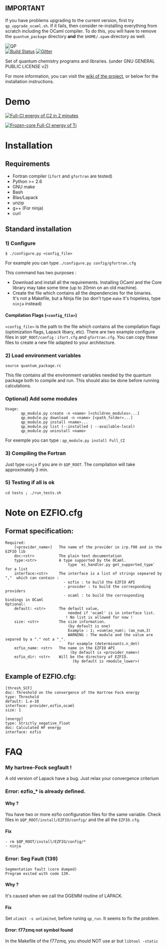 ## IMPORTANT

If you have problems upgrading to the current version, first try
`qp_upgrade_ocaml.sh`. If it fails, then consider re-installing everything from
scratch including the OCaml compiler.  To do this, you will have to remove the
`quantum_package` directory **and** the `$HOME/.opam` directory as well.



![QP](https://raw.githubusercontent.com/LCPQ/quantum_package/master/data/qp.png)     
[![Build Status](https://travis-ci.org/LCPQ/quantum_package.svg?branch=master)](https://travis-ci.org/LCPQ/quantum_package)
[![Gitter](https://badges.gitter.im/Join%20Chat.svg)](https://gitter.im/LCPQ/quantum_package?utm_source=badge&utm_medium=badge&utm_campaign=pr-badge&utm_content=badge)

Set of quantum chemistry programs and libraries. 
(under GNU GENERAL PUBLIC LICENSE v2)

For more information, you can visit the [wiki of the project](http://github.com/LCPQ/quantum_package/wiki), or below for the installation instructions.



Demo
====

[![Full-CI energy of C2 in 2 minutes](https://i.vimeocdn.com/video/555047954_295x166.jpg)](https://vimeo.com/scemama/quantum_package_demo "Quantum Package Demo")

[![Frozen-core Full-CI energy of Ti](https://raw.githubusercontent.com/LCPQ/quantum_package/master/data/Titanium.png)](https://raw.githubusercontent.com/LCPQ/quantum_package/master/data/Titanium.png "Convergence of Ti in cc-pv{DTQ}Z")

# Installation


## Requirements
* Fortran compiler (`ifort` and `gfortran` are tested)
* Python >= 2.6
* GNU make
* Bash
* Blas/Lapack
* unzip
* g++ (For ninja)
* curl 

## Standard installation

### 1) Configure

    $ ./configure.py <config_file> 
    
For example you can type `./configure.py config/gfortran.cfg`

This command has two purposes :

 - Download and install all the requirements.
   Installing OCaml and the Core library may take some time (up to 20min on an old machine).
 - Create the file which contains all the dependencies for the binaries.  
   It's not a Makefile, but a Ninja file (so don't type `make` it's hopeless, type `ninja` instead)

#### Compilation Flags (`<config_file>`)

`<config_file>` is the path to the file which contains all the compilation flags (optimization flags, Lapack libary, etc). There are two example configure files in  ``$QP_ROOT/config`` : ``ifort.cfg`` and ``gfortran.cfg``.  You can copy these files to create a new file adapted to your architecture. 

### 2) Load environment variables
 
    source quantum_package.rc
    
This file contains all the environment variables needed by the quantum package both to compile and run. This should also be done before running calculations.

### Optional) Add some modules

```
Usage:
       qp_module.py create -n <name> [<children_modules>...]
       qp_module.py download -n <name> [<path_folder>...]
       qp_module.py install <name>...
       qp_module.py list (--installed | --available-local)
       qp_module.py uninstall <name>
```

 For exemple you can type :
`qp_module.py install Full_CI`

### 3) Compiling the Fortran

Just type `ninja` if you are in `$QP_ROOT`. The compilation will take approximately 3 min.

### 5) Testing if all is ok

    cd tests ; ./run_tests.sh


# Note on EZFIO.cfg

## Format specification:

```
Required:
    [<provider_name>]   The name of the provider in irp.f90 and in the EZFIO lib
    doc:<str>           The plain text documentation
    type:<str>          A type supported by the OCaml.
                            type `ei_handler.py get_supported_type` for a list
    interface:<str>     The interface is a list of strings sepeared by ","  which can contain :
                          - ezfio : to build the EZFIO API
                          - provider : to build the corresponding providers 
                          - ocaml : to build the corresponding bindings in OCaml
Optional:
    default: <str>      The default value,
                            needed if 'ocaml' is in interface list.
                           ! No list is allowed for now !
    size: <str>         The size information.
                            (by default is one)
                            Example : 1; =sum(ao_num); (ao_num,3)
                            WARNING : The module and the value are separed by a "." not a "_".
                            For example (determinants.n_det)
    ezfio_name: <str>   The name in the EZFIO API
                             (by default is <provider_name>)
    ezfio_dir: <str>    Will be the directory of EZFIO.
                              (by default is <module_lower>)
```

## Example of EZFIO.cfg:

```
[thresh_SCF]
doc: Threshold on the convergence of the Hartree Fock energy
type: Threshold
default: 1.e-10
interface: provider,ezfio,ocaml
size: 1

[energy]
type: Strictly_negative_float
doc: Calculated HF energy
interface: ezfio
```

# FAQ

### My hartree-Fock segfault !

A old version of Lapack have a bug. Just relax your convergence criterium


### Error: ezfio_* is already defined.

#### Why ?

You have two or more ezfio configuration files for the same variable. Check files in `$QP_ROOT/install/EZFIO/config/` and the all the `EZFIO.cfg`.

#### Fix

    - rm $QP_ROOT/install/EZFIO/config/*
    - ninja 

### Error: Seg Fault (139)

```
Segmentation fault (core dumped)
Program exited with code 139.
```

#### Why ?

It's caused when we call the DGEMM routine of LAPACK. 

#### Fix

Set `ulimit -s unlimited`, before runing `qp_run`. It seems to fix the problem.

#### Error: f77zmq not symbol found

In the Makefile of the f77zmq, you should NOT use ar but `libtool -static`
